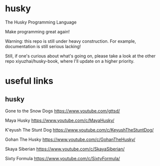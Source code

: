 # husky
The Husky Programming Language

Make programming great again!

Warning: this repo is still under heavy construction. For example, documentation is still serious lacking!

Still, if one's curious about what's going on, please take a look at the other repo xiyuzhai/husky-book, where I'll update on a higher priority.

# useful links
## husky

Gone to the Snow Dogs <https://www.youtube.com/gttsd/>

Maya Husky <https://www.youtube.com/c/MayaHusky/>

K'eyush The Stunt Dog <https://www.youtube.com/c/KeyushTheStuntDog/>

Gohan The Husky <https://www.youtube.com/c/GohanTheHusky/>

Skaya Siberian <https://www.youtube.com/c/SkayaSiberian/>

Sixty Formula <https://www.youtube.com/c/SixtyFormula/>
